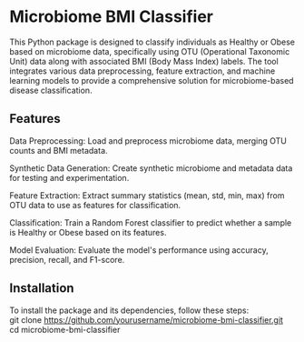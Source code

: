 # Microbiome BMI Classifier
This Python package is designed to classify individuals as Healthy or Obese based on microbiome data, specifically using OTU (Operational Taxonomic Unit) data along with associated BMI (Body Mass Index) labels. The tool integrates various data preprocessing, feature extraction, and machine learning models to provide a comprehensive solution for microbiome-based disease classification.

## Features
Data Preprocessing: Load and preprocess microbiome data, merging OTU counts and BMI metadata.

Synthetic Data Generation: Create synthetic microbiome and metadata data for testing and experimentation.

Feature Extraction: Extract summary statistics (mean, std, min, max) from OTU data to use as features for classification.

Classification: Train a Random Forest classifier to predict whether a sample is Healthy or Obese based on its features.

Model Evaluation: Evaluate the model's performance using accuracy, precision, recall, and F1-score.

## Installation
To install the package and its dependencies, follow these steps:  
git clone https://github.com/yourusername/microbiome-bmi-classifier.git  
cd microbiome-bmi-classifier

